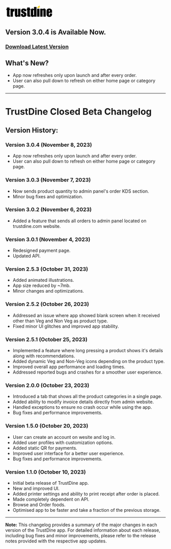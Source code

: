 <img src="../assets/trustdine_logo.png" alt="TrustDine Logo" width="150px"/>

## Version 3.0.4 is Available Now.
### [Download Latest Version](https://github.com/MdShahnawazSheikh/trustdine-closed-beta/raw/main/release/latest-build.apk)

## What's New?
- App now refreshes only upon launch and after every order.
- User can also pull down to refresh on either home page or category page.

---
# TrustDine Closed Beta Changelog
## Version History:

### Version 3.0.4 (November 8, 2023)
- App now refreshes only upon launch and after every order.
- User can also pull down to refresh on either home page or category page.

### Version 3.0.3 (November 7, 2023)
- Now sends product quantity to admin panel's order KDS section.
- Minor bug fixes and optimization.

### Version 3.0.2 (November 6, 2023)
- Added a feature that sends all orders to admin panel located on trustdine.com website.

### Version 3.0.1 (November 4, 2023)
- Redesigned payment page.
- Updated API.

### Version 2.5.3 (October 31, 2023)
- Added animated illustrations.
- App size reduced by ~7mb.
- Minor changes and optimizations.

### Version 2.5.2 (October 26, 2023)
- Addressed an issue where app showed blank screen when it received other than Veg and Non Veg as product type.
- Fixed minor UI glitches and improved app stability.

### Version 2.5.1 (October 25, 2023)
- Implemented a feature where long pressing a product shows it's details along with recommendations.
- Added dynamic Veg and Non-Veg icons depending on the product type.
- Improved overall app performance and loading times.
- Addressed reported bugs and crashes for a smoother user experience.

### Version 2.0.0 (October 23, 2023)
- Introduced a tab that shows all the product categories in a single page.
- Added ability to modify invoice details directly from admin website.
- Handled exceptions to ensure no crash occur while using the app.
- Bug fixes and performance improvements.

### Version 1.5.0 (October 20, 2023)
- User can create an account on wesite and log in.
- Added user profiles with customization options.
- Added static QR for payments.
- Improved user interface for a better user experience.
- Bug fixes and performance improvements.

### Version 1.1.0 (October 10, 2023)
- Initial beta release of TrustDine app.
- New and improved UI.
- Added printer settings and ability to print receipt after order is placed.
- Made completely dependent on API.
- Browse and Order foods.
- Optimised app to be faster and take a fraction of the previous storage.

---

**Note:** This changelog provides a summary of the major changes in each version of the TrustDine app. For detailed information about each release, including bug fixes and minor improvements, please refer to the release notes provided with the respective app updates.